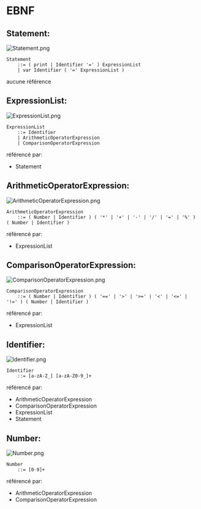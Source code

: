 # EBNF

## Statement:

![Statement.png](Statement.png)

```ebnf
Statement
    ::= ( print | Identifier '=' ) ExpressionList
    | var Identifier ( '=' ExpressionList )
```

aucune référence

## ExpressionList:

![ExpressionList.png](ExpressionList.png)

```ebnf
ExpressionList
    ::= Identifier
    | ArithmeticOperatorExpression
    | ComparisonOperatorExpression
```

référencé par:

- Statement

## ArithmeticOperatorExpression:

![ArithmeticOperatorExpression.png](ArithmeticOperatorExpression.png)

```ebnf
ArithmeticOperatorExpression
    ::= ( Number | Identifier ) ( '*' | '+' | '-' | '/' | '=' | '%' ) ( Number | Identifier )
```

référencé par:

- ExpressionList

## ComparisonOperatorExpression:

![ComparisonOperatorExpression.png](ComparisonOperatorExpression.png)

```ebnf
ComparisonOperatorExpression
    ::= ( Number | Identifier ) ( '==' | '>' | '>=' | '<' | '<=' | '!=' ) ( Number | Identifier )
```

référencé par:

- ExpressionList

## Identifier:

![Identifier.png](Identifier.png)

```ebnf
Identifier
    ::= [a-zA-Z_] [a-zA-Z0-9_]+
```

référencé par:

- ArithmeticOperatorExpression
- ComparisonOperatorExpression
- ExpressionList
- Statement

## Number:

![Number.png](Number.png)

```ebnf
Number
    ::= [0-9]+
```

référencé par:

- ArithmeticOperatorExpression
- ComparisonOperatorExpression
